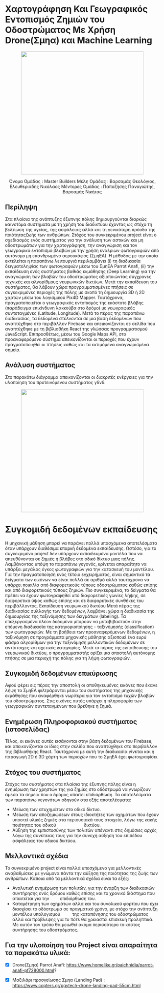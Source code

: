 # Χαρτογράφηση Και Γεωγραφικός Εντοπισμός Ζημιών του Οδοστρώματος Με Χρήση Drone(Σμηα) και Machine Learning

<p align="center">
  <img width="400" height="400" src="https://user-images.githubusercontent.com/38980233/111069476-e502d280-84d5-11eb-8935-671c62c0d074.jpeg">
</p>

<p align="center">
<a>Όνομα Ομάδας : Master Builders<a/>
<a>Μέλη Ομάδας : <a/>
<a>Βαρσαμάς Θεολόγιος, <a/>
<a>Ελευθεριάδης Νικόλαος  <a/>
<a>Μέντορες Ομάδας : <a/>
<a>Παπαζήσης Παναγιώτης, <a/>
<a>Βαρσαμάς Νικήτας<a/>
</p>



## Περίληψη 
Στα πλαίσια της ανάπτυξης έξυπνης πόλης δημιουργούνται διαρκώς καινοτόμα συστήματα με τη χρήση του διαδικτύου έχοντας ως στόχο τη βελτίωση της υγείας, της ασφάλειας αλλά και τη γενικότερη πρόοδο της ποιότηταςζωής των ανθρώπων. Στόχος του συγκεκριμένου project είναι ο σχεδιασμός ενός συστήματος για την ανάλυση των αστικών και μη οδοστρωμάτων για την χαρτογράφηση, την αναγνώριση και τον γεωγραφικό εντοπισμό βλαβών με την χρήση εναέριων φωτογραφιών από αυτόνομο μη επανδρωμένο αεροσκάφος (ΣμηΕΑ). Η μέθοδος με την οποία εκτελείται η παραπάνω λειτουργιά περιλαμβάνει (i) τη διαδικασία δειγματοληψίας των φωτογραφιών μέσω του ΣμηΕΑ Parrot Anafi, (ii) την εκπαίδευση ενός συστήματος βαθιάς εκμάθησης (Deep Learning) για την αναγνώριση των βλαβών του οδοστρώματος αξιοποιώντας σύγχρονες τεχνικές και αλγορίθμους νευρωνικών δικτύων. Μετά την εκπαίδευση του συστήματος, θα λάβουν χώρα προγραμματισμένες πτήσεις σε συγκεκριμένες περιοχές της πόλης με σκοπό τη δημιουργία 3D ή 2D χαρτών μέσω του λογισμικού Pix4D Mapper. Ταυτόχρονα, πραγματοποιείται ο γεωγραφικός εντοπισμός της εκάστοτε βλάβης (παράδειγμα επικίνδυνη λακκούβα στο δρόμο) με γεωγραφικές συντεταγμένες (Latitude, Longitude). Μετά το πέρας της παραπάνω διαδικασίας, τα δεδομένα στέλνονται σε μια βάση δεδομένων που αναπτύχθηκε στο περιβάλλον Firebase και απεικονίζονται σε σελίδα που αναπτύχθηκε με τη βιβλιοθήκη React της γλώσσας προγραμματισμού JavaScript. Επιπροσθέτως, μέσω του Google Maps API, στο προαναφερόμενο σύστημα απεικονίζονται οι περιοχές που έχουν πραγματοποιηθεί οι πτήσεις καθώς και τα εκτιμόμενα αναγνωρισμένα σημεία.
 
## Ανάλυση συστήματος
Στο παρακάτω διάγραμμα απεικονίζονται οι διακριτές ενέργειες για την υλοποίηση του προτεινόμενου συστήματος γδνδ.

<p align="center">
  <img width="400" height="400" src="https://user-images.githubusercontent.com/38980233/111069486-f1872b00-84d5-11eb-95e2-648c32c8f637.png">
</p>




# Συγκομιδή δεδομένων εκπαίδευσης
Η μηχανική μάθηση μπορεί να παράγει πολλά υποσχόμενα αποτελέσματα όταν υπάρχουν διαθέσιμα επαρκή δεδομένα εκπαίδευσης. Ωστόσο, για το συγκεκριμένο project δεν υπάρχουν εκπαιδευμένα μοντέλα που να απευθύνονται σε ζημιές ή βλάβες στο οδικό δίκτυο μιας πόλης. Λαμβάνοντας υπόψη το παραπάνω γεγονός, κρίνεται απαραίτητο να υπάρξει μεγάλος όγκος φωτογραφιών για την κατασκευή του μοντέλου. Για την πραγματοποίηση ενός τέτοιο εγχειρήματος, είναι σημαντικό τα δείγματα των εικόνων να είναι πολλά σε αριθμό αλλά ταυτόχρονα να υπάρχει ποικιλία από διαφορετικούς τύπους οδοστρώματος καθώς επίσης και από διαφορετικούς τύπους ζημιών. Πιο συγκεκριμένα, τα δείγματα θα πρέπει να έχουν φωτογραφηθεί υπό διαφορετικές γωνίες λήψης, σε διαφορετικό ύψος καθώς επίσης και σε διαφορετικές συνθήκες του περιβάλλοντος.
Εκπαίδευση νευρωνικού δικτύου
Μετά πέρας της διαδικασίας συλλογής των δεδομένων, λαμβάνει χώρα η διαδικασία της δημιουργίας της ταξινόμησης των δειγμάτων (labeling). Τα επεξεργασμένα πλέον δεδομένα μπορούν να μεταβιβαστούν στην επόμενη διαδικασία της κατηγοριοποίησης - ταξινόμησής (classification) των φωτογραφιών. Με τη βοήθεια των προαναφερόμενων δεδομένων, η ταξινόμηση σε προγράμματα μηχανικής μάθησης αξιοποιεί ένα ευρύ φάσμα αλγορίθμων για την ταξινόμηση μελλοντικών δεδομένων σε αντίστοιχες και σχετικές κατηγορίες. Μετά το πέρας της εκπαίδευσης του νευρωνικού δικτύου, ο προγραμματιστής ορίζει μια αποστολή αυτόνομης πτήσης σε μια περιοχή της πόλης για τη λήψη φωτογραφιών.

## Συγκομιδή δεδομένων επικύρωσης

Αφού φέρει εις πέρας την αποστολή οι αποθηκευμένες εικόνες που έκανε λήψη το ΣμηΕΑ φιλτράρονται μέσω του συστήματος της μηχανικής εκμάθησης που αναφέρθηκε νωρίτερα για τον εντοπισμό τυχών βλαβών του οδοστρώματος. Στις εικόνες αυτές υπάρχει η πληροφορία των γεωγραφικών συντεταγμένων που βρέθηκε η ζημιά.

## Ενημέρωση Πληροφοριακού συστήματος (ιστοσελίδας)

Τέλος, οι εικόνες αυτές εισάγονται στην βάση δεδομένων του Firebase, και απεικονίζονται οι ίδιες στην σελίδα που αναπτύχθηκε στο περιβάλλον της βιβλιοθήκης React. Ταυτόχρονα με αυτή την διαδικασία γίνεται και η παραγωγή 2D ή 3D χάρτη των περιοχών που το ΣμηΕΑ έχει φωτογραφίσει.

## Στόχος του συστήματος

Στόχος του συστήματος στα πλαίσια της έξυπνης πόλης είναι η ενημέρωση των χρηστών της για ζημίες στο οδόστρωμά να γνωρίζουν άμεσα τα σημεία που ο δρόμος απαιτεί επιδιόρθωση. Τα αποτελέσματα των παραπάνω γεγονότων οδηγούν στα εξής αποτελέσματα:

- Μείωση των ατυχημάτων στο οδικό δίκτυο.
- Μείωση των αποζημιώσεων στους ιδιοκτήτες των οχημάτων που έχουν υποστεί υλικές ζημιές στα περιουσιακά τους στοιχεία, λόγω της κακής ποιότητας του οδικού                       δικτύου.
- Αύξηση της εμπιστοσύνης των πολιτών απέναντι στις δημόσιες αρχές λόγω της συνέπειας τους για την συνεχή αύξηση του επιπέδου ασφάλειας του οδικού δικτύου.




## Μελλοντικά σχέδια

Το συγκεκριμένο project είναι πολλά υποσχόμενο για μελλοντικές αναβαθμίσεις με γνώμονα πάντα την αύξηση της ποιότητας της ζωής των ανθρώπων. Κάποια από τα μελλοντικά σχέδια είναι τα εξής:

- Αναλυτική ενημέρωση των πολιτών, για την έναρξη των διαδικασιών συντήρησης ενός δρόμου καθώς επίσης και το χρονικό διάστημα που απαιτείται για την         επιδιόρθωση του.
- Καταμέτρηση των οχημάτων αλλά και του συνολικού φορτίου που έχει διασχίσει το οδόστρωμα σε πραγματικό χρόνο, με στόχο την ανάπτυξη μοντέλου υπολογισμού          της καταπόνησης του οδοστρώματος αλλά και πρόβλεψης για το πότε θα χρειαστεί επισκευή προληπτικά. Με αυτόν τον τρόπο θα μειωθεί ακόμα περισσότερο το κόστος        συντήρησης του οδοστρόματος.


## Για την υλοποίηση του Project είναι απαραίτητα τα παρακάτω υλικά:
- [x] Drone(Σμηα) Parrot Anafi: https://www.homelike.gr/paichnidia/parrot-anafi-pf728000.html?
- [x] Μαξιλάρι προσγείωσης Σμηα (Landing Pad) : https://www.copters.gr/pgytech-drone-landing-pad-55cm.html



